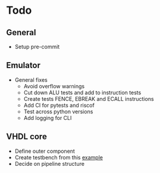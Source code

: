 # Todo

## General

- Setup pre-commit

## Emulator

- General fixes
  - Avoid overflow warnings
  - Cut down ALU tests and add to instruction tests
  - Create tests FENCE, EBREAK and ECALL instructions
  - Add CI for pytests and riscof
  - Test across python versions
  - Add logging for CLI

## VHDL core

- Define outer component
- Create testbench from this [example](https://github.com/themperek/cocotb-test/blob/master/tests/test_dff.py)
- Decide on pipeline structure
